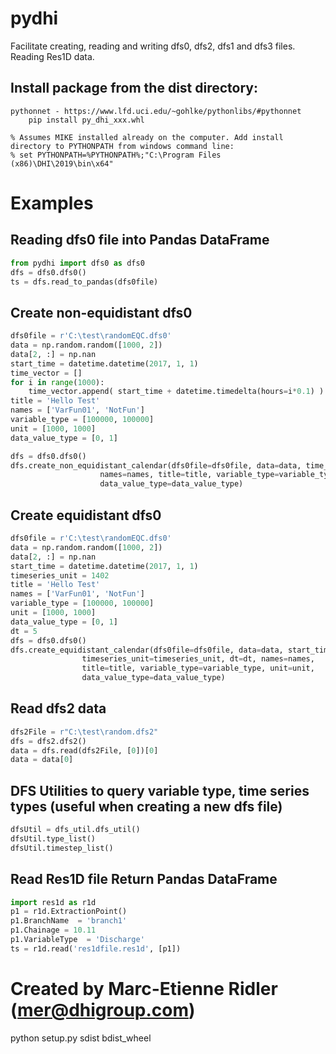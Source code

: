 # pydhi
Facilitate creating, reading and writing dfs0, dfs2, dfs1 and dfs3 files. Reading Res1D data. 

## Install package from the dist directory:
	pythonnet - https://www.lfd.uci.edu/~gohlke/pythonlibs/#pythonnet
        pip install py_dhi_xxx.whl   

	% Assumes MIKE installed already on the computer. Add install directory to PYTHONPATH from windows command line:
	% set PYTHONPATH=%PYTHONPATH%;"C:\Program Files (x86)\DHI\2019\bin\x64"

# Examples

## Reading dfs0 file into Pandas DataFrame
```python
from pydhi import dfs0 as dfs0
dfs = dfs0.dfs0()
ts = dfs.read_to_pandas(dfs0file)
```

## Create non-equidistant dfs0
```python
dfs0file = r'C:\test\randomEQC.dfs0'
data = np.random.random([1000, 2])
data[2, :] = np.nan
start_time = datetime.datetime(2017, 1, 1)
time_vector = []
for i in range(1000):
	time_vector.append( start_time + datetime.timedelta(hours=i*0.1) )
title = 'Hello Test'
names = ['VarFun01', 'NotFun']
variable_type = [100000, 100000]
unit = [1000, 1000]
data_value_type = [0, 1]

dfs = dfs0.dfs0()
dfs.create_non_equidistant_calendar(dfs0file=dfs0file, data=data, time_vector=time_vector,
				    names=names, title=title, variable_type=variable_type, unit=unit,
				    data_value_type=data_value_type)
```

## Create equidistant dfs0											
```python
dfs0file = r'C:\test\randomEQC.dfs0'
data = np.random.random([1000, 2])
data[2, :] = np.nan
start_time = datetime.datetime(2017, 1, 1)
timeseries_unit = 1402
title = 'Hello Test'
names = ['VarFun01', 'NotFun']
variable_type = [100000, 100000]
unit = [1000, 1000]
data_value_type = [0, 1]
dt = 5
dfs = dfs0.dfs0()
dfs.create_equidistant_calendar(dfs0file=dfs0file, data=data, start_time=start_time,
				timeseries_unit=timeseries_unit, dt=dt, names=names,
				title=title, variable_type=variable_type, unit=unit,
				data_value_type=data_value_type)
```

## Read dfs2 data
```python
dfs2File = r"C:\test\random.dfs2"
dfs = dfs2.dfs2()
data = dfs.read(dfs2File, [0])[0]
data = data[0]
```

## DFS Utilities to query variable type, time series types (useful when creating a new dfs file)
```python
dfsUtil = dfs_util.dfs_util()
dfsUtil.type_list()
dfsUtil.timestep_list()
```

## Read Res1D file Return Pandas DataFrame
```python
import res1d as r1d
p1 = r1d.ExtractionPoint()
p1.BranchName  = 'branch1'
p1.Chainage = 10.11
p1.VariableType  = 'Discharge'
ts = r1d.read('res1dfile.res1d', [p1])
```

# Created by Marc-Etienne Ridler (mer@dhigroup.com)
python setup.py sdist bdist_wheel

